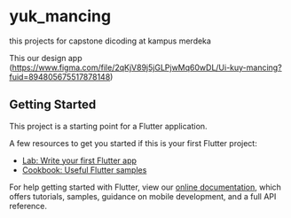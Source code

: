 # yuk_mancing

this projects for capstone dicoding at kampus merdeka 

This our design app (https://www.figma.com/file/2qKjV89j5jGLPjwMq60wDL/Ui-kuy-mancing?fuid=894805675517878148)

## Getting Started

This project is a starting point for a Flutter application.

A few resources to get you started if this is your first Flutter project:

- [Lab: Write your first Flutter app](https://flutter.dev/docs/get-started/codelab)
- [Cookbook: Useful Flutter samples](https://flutter.dev/docs/cookbook)

For help getting started with Flutter, view our
[online documentation](https://flutter.dev/docs), which offers tutorials,
samples, guidance on mobile development, and a full API reference.
